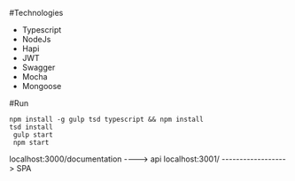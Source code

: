 #Technologies
- Typescript
- NodeJs
- Hapi
- JWT
- Swagger
- Mocha
- Mongoose

#Run

`npm install -g gulp tsd typescript && npm install`  <br />
`tsd install`  <br />
` gulp start`  <br />
` npm start`   <br />


localhost:3000/documentation  ----> api
localhost:3001/ ------------------> SPA 


 

